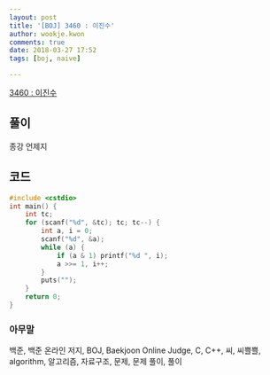 ```yaml
---
layout: post
title: '[BOJ] 3460 : 이진수'
author: wookje.kwon
comments: true
date: 2018-03-27 17:52
tags: [boj, naive]

---
```


[3460 : 이진수](https://www.acmicpc.net/problem/3460)

## 풀이

종강 언제지

## 코드

```cpp
#include <cstdio>
int main() {
	int tc;
	for (scanf("%d", &tc); tc; tc--) {
		int a, i = 0;
		scanf("%d", &a);
		while (a) {
			if (a & 1) printf("%d ", i);
			a >>= 1, i++;
		}
		puts("");
	}
	return 0;
}
```

### 아무말  
백준, 백준 온라인 저지, BOJ, Baekjoon Online Judge, C, C++, 씨, 씨쁠쁠, algorithm, 알고리즘, 자료구조, 문제, 문제 풀이, 풀이
